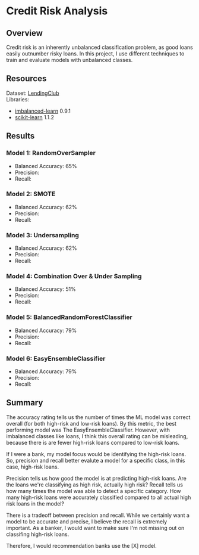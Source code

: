 # Credit Risk Analysis
## Overview
Credit risk is an inherently unbalanced classification problem, as good loans easily outnumber risky loans. In this project, I use different techniques to train and evaluate models with unbalanced classes. 

## Resources
Dataset: [LendingClub](https://www.lendingclub.com/)
<br> Libraries:
- [imbalanced-learn](https://imbalanced-learn.org/stable/) 0.9.1
- [scikit-learn](https://scikit-learn.org/stable/) 1.1.2

## Results
### Model 1: RandomOverSampler ![]()
  - Balanced Accuracy: 65%
  - Precision:
  - Recall: 
### Model 2: SMOTE![]()
  - Balanced Accuracy: 62%
  - Precision:
  - Recall: 
### Model 3: Undersampling ![]()
  - Balanced Accuracy: 62%
  - Precision:
  - Recall: 
### Model 4: Combination Over & Under Sampling ![]()
  - Balanced Accuracy: 51%
  - Precision:
  - Recall: 
### Model 5: BalancedRandomForestClassifier ![]()
  - Balanced Accuracy: 79%
  - Precision:
  - Recall: 
### Model 6: EasyEnsembleClassifier![]()
  - Balanced Accuracy: 79%
  - Precision:
  - Recall: 

## Summary
The accuracy rating tells us the number of times the ML model was correct overall (for both high-risk and low-risk loans). By this metric, the best performing model was The EasyEnsembleClassifier. However, with imbalanced classes like loans, I think this overall rating can be misleading, because there is are fewer high-risk loans compared to low-risk loans.

If I were a bank, my model focus would be identifying the high-risk loans. So, precision and recall better evalute a model for a specific class, in this case, high-risk loans.

Precision tells us how good the model is at predicting high-risk loans. Are the loans we're classifying as high risk, actually high risk? 
Recall tells us how many times the model was able to detect a specific category. How many high-risk loans were accurately classified compared to all actual high risk loans in the model?

There is a tradeoff between precision and recall. While we certainly want a model to be accurate and precise, I believe the recall is extremely important. As a banker, I would want to make sure I'm not missing out on classifing high-risk loans.

Therefore, I would recommendation banks use the [X] model.
